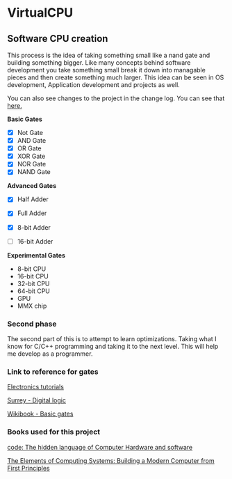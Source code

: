 # VirtualCPU

## Software CPU creation

This process is the idea of taking something small like a nand gate and building something bigger. Like many concepts behind software development you take something small break it down into managable pieces and then create something much larger. This idea can be seen in OS development, Application development and projects as well.

You can also see changes to the project in the change log.  You can see that [here.](CHANGELOG)


**Basic Gates**
- [x] Not Gate
- [x] AND Gate
- [x] OR Gate
- [x] XOR Gate
- [x] NOR Gate
- [x] NAND Gate

**Advanced Gates**
- [x] Half Adder
- [x] Full Adder
- [x] 8-bit Adder
- [ ] 16-bit Adder


**Experimental Gates**
- 8-bit CPU
- 16-bit CPU
- 32-bit CPU
- 64-bit CPU
- GPU
- MMX chip


### Second phase

The second part of this is to attempt to learn optimizations. Taking what I know for C/C++ programming and taking it to the next level. This will help me develop as a programmer.


### Link to reference for gates
[Electronics tutorials](https://www.electronics-tutorials.ws/logic/logic_7.html)

[Surrey - Digital logic](http://www.ee.surrey.ac.uk/Projects/CAL/digital-logic/gatesfunc/index.html)

[Wikibook - Basic gates](https://en.wikibooks.org/wiki/Electronics/Basic_gates)

### Books used for this project
[code: The hidden language of Computer Hardware and software](https://www.amazon.com/Code-Language-Computer-Hardware-Software/dp/0735611319/ref=sr_1_1?ie=UTF8&qid=1542642211&sr=8-1&keywords=code+the+hidden+language+of+computer+hardware+and+software)

[The Elements of Computing Systems: Building a Modern Computer from First Principles](https://www.amazon.com/Elements-Computing-Systems-Building-Principles/dp/0262640686/ref=sr_1_1_sspa?ie=UTF8&qid=1542642362&sr=8-1-spons&keywords=the+elements+of+computer+systems&psc=1)
